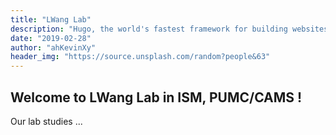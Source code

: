 ```yaml
---
title: "LWang Lab"
description: "Hugo, the world's fastest framework for building websites"
date: "2019-02-28"
author: "ahKevinXy"
header_img: "https://source.unsplash.com/random?people&63"
---
```


## Welcome to LWang Lab in ISM, PUMC/CAMS !

Our lab studies ...

<!-- [Our lab studies the cellular and molecular mechanisms of human neurological diseases using CRISPR-based functional genomics tools]("/about") -->
